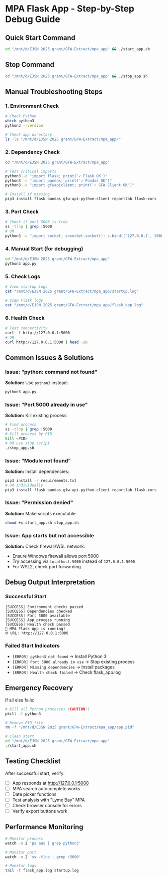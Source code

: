 # MPA Flask App - Step-by-Step Debug Guide

## Quick Start Command
```bash
cd "/mnt/d/EJSN 2025 grant/GFW-Extract/mpa_app" && ./start_app.sh
```

## Stop Command
```bash
cd "/mnt/d/EJSN 2025 grant/GFW-Extract/mpa_app" && ./stop_app.sh
```

## Manual Troubleshooting Steps

### 1. Environment Check
```bash
# Check Python
which python3
python3 --version

# Check app directory
ls -la "/mnt/d/EJSN 2025 grant/GFW-Extract/mpa_app/"
```

### 2. Dependency Check
```bash
cd "/mnt/d/EJSN 2025 grant/GFW-Extract/mpa_app"

# Test critical imports
python3 -c "import flask; print('✓ Flask OK')"
python3 -c "import pandas; print('✓ Pandas OK')"
python3 -c "import gfwapiclient; print('✓ GFW Client OK')"

# Install if missing
pip3 install flask pandas gfw-api-python-client reportlab flask-cors
```

### 3. Port Check
```bash
# Check if port 5000 is free
ss -tlnp | grep :5000
# OR
python3 -c "import socket; s=socket.socket(); s.bind(('127.0.0.1', 5000)); print('Port 5000 available'); s.close()"
```

### 4. Manual Start (for debugging)
```bash
cd "/mnt/d/EJSN 2025 grant/GFW-Extract/mpa_app"
python3 app.py
```

### 5. Check Logs
```bash
# View startup logs
cat "/mnt/d/EJSN 2025 grant/GFW-Extract/mpa_app/startup.log"

# View Flask logs
cat "/mnt/d/EJSN 2025 grant/GFW-Extract/mpa_app/flask_app.log"
```

### 6. Health Check
```bash
# Test connectivity
curl -I http://127.0.0.1:5000
# OR
curl http://127.0.0.1:5000 | head -20
```

## Common Issues & Solutions

### Issue: "python: command not found"
**Solution:** Use `python3` instead:
```bash
python3 app.py
```

### Issue: "Port 5000 already in use"
**Solution:** Kill existing process:
```bash
# Find process
ss -tlnp | grep :5000
# Kill process by PID
kill <PID>
# OR use stop script
./stop_app.sh
```

### Issue: "Module not found"
**Solution:** Install dependencies:
```bash
pip3 install -r requirements.txt
# OR individually
pip3 install flask pandas gfw-api-python-client reportlab flask-cors
```

### Issue: "Permission denied"
**Solution:** Make scripts executable:
```bash
chmod +x start_app.sh stop_app.sh
```

### Issue: App starts but not accessible
**Solution:** Check firewall/WSL network:
- Ensure Windows firewall allows port 5000
- Try accessing via `localhost:5000` instead of `127.0.0.1:5000`
- For WSL2, check port forwarding

## Debug Output Interpretation

### Successful Start
```
[SUCCESS] Environment checks passed
[SUCCESS] Dependencies checked  
[SUCCESS] Port 5000 available
[SUCCESS] App process running
[SUCCESS] Health check passed
🚀 MPA Flask App is running!
🌐 URL: http://127.0.0.1:5000
```

### Failed Start Indicators
- `[ERROR] python3 not found` → Install Python 3
- `[ERROR] Port 5000 already in use` → Stop existing process
- `[ERROR] Missing dependencies` → Install packages
- `[ERROR] Health check failed` → Check flask_app.log

## Emergency Recovery

If all else fails:
```bash
# Kill all Python processes (CAUTION!)
pkill -f python3

# Remove PID file
rm -f "/mnt/d/EJSN 2025 grant/GFW-Extract/mpa_app/app.pid"

# Clean start
cd "/mnt/d/EJSN 2025 grant/GFW-Extract/mpa_app"
./start_app.sh
```

## Testing Checklist

After successful start, verify:
- [ ] App responds at http://127.0.0.1:5000
- [ ] MPA search autocomplete works
- [ ] Date picker functions
- [ ] Test analysis with "Lyme Bay" MPA
- [ ] Check browser console for errors
- [ ] Verify export buttons work

## Performance Monitoring

```bash
# Monitor process
watch -n 2 'ps aux | grep python3'

# Monitor port
watch -n 2 'ss -tlnp | grep :5000'

# Monitor logs
tail -f flask_app.log startup.log
```